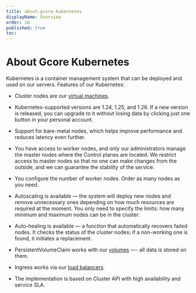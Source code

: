 ```yaml
---
title: about-gcore-kubernetes
displayName: Overview
order: 10
published: true
toc:
---
```

# About Gcore Kubernetes

Kubernetes is a container management system that can be deployed and used on our servers. Features of our Kubernetes:

*   Cluster nodes are our <a href="https://gcorelabs.com/cloud/compute-resources/" target="_blank">virtual machines</a>.

*   Kubernetes-supported versions are 1.24, 1.25, and 1.26. If a new version is released, you can upgrade to it without losing data by clicking just one button in your personal account.   
  
*   Support for bare-metal nodes, which helps improve performance and reduces latency even further.  
    
*   You have access to worker nodes, and only our administrators manage the master nodes where the Control planes are located. We restrict access to master nodes so that no one can make changes from the outside, and we can guarantee the stability of the service.  

*   You configure the number of worker nodes. Order as many nodes as you need.     
*   Autoscaling is available — the system will deploy new nodes and remove unnecessary ones depending on how much resources are required at the moment. You only need to specify the limits: how many minimum and maximum nodes can be in the cluster.     

*   Auto-healing is available — a function that automatically recovers failed nodes. It checks the status of the cluster nodes; if a non-working one is found, it initiates a replacement. 

*   PersistentVolumeClaim works with our <a href="https://gcore.com/docs/cloud/virtual-instances/volumes/create-and-configure-volumes" target="_blank">volumes</a>  —- all data is stored on them. 
    
*   Ingress works via our <a href="https://gcore.com/docs/cloud/networking/create-and-configure-a-load-balancer" target="_blank">load balancers</a>.  
    
*   The implementation is based on Cluster API with high availability and service SLA.